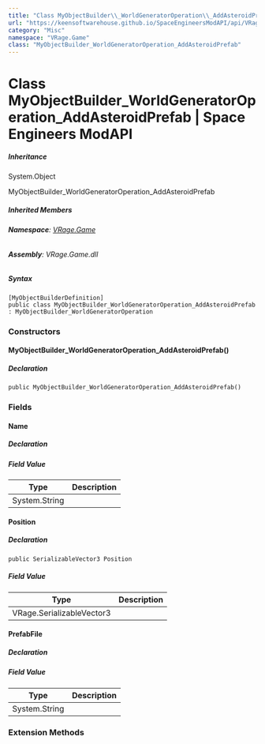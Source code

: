 ```yaml
---
title: "Class MyObjectBuilder\\_WorldGeneratorOperation\\_AddAsteroidPrefab"
url: "https://keensoftwarehouse.github.io/SpaceEngineersModAPI/api/VRage.Game.MyObjectBuilder_WorldGeneratorOperation_AddAsteroidPrefab.html"
category: "Misc"
namespace: "VRage.Game"
class: "MyObjectBuilder_WorldGeneratorOperation_AddAsteroidPrefab"
---
```


# Class MyObjectBuilder\_WorldGeneratorOperation\_AddAsteroidPrefab | Space Engineers ModAPI

##### Inheritance

System.Object

MyObjectBuilder\_WorldGeneratorOperation\_AddAsteroidPrefab

##### Inherited Members

###### **Namespace**: [VRage.Game](https://keensoftwarehouse.github.io/SpaceEngineersModAPI/api/VRage.Game.html)

###### **Assembly**: VRage.Game.dll

##### Syntax

```
[MyObjectBuilderDefinition]
public class MyObjectBuilder_WorldGeneratorOperation_AddAsteroidPrefab : MyObjectBuilder_WorldGeneratorOperation
```

### Constructors

#### MyObjectBuilder\_WorldGeneratorOperation\_AddAsteroidPrefab()

##### Declaration

```
public MyObjectBuilder_WorldGeneratorOperation_AddAsteroidPrefab()
```

### Fields

#### Name

##### Declaration

##### Field Value

| Type | Description |
| --- | --- |
| System.String |     |

#### Position

##### Declaration

```
public SerializableVector3 Position
```

##### Field Value

| Type | Description |
| --- | --- |
| VRage.SerializableVector3 |     |

#### PrefabFile

##### Declaration

##### Field Value

| Type | Description |
| --- | --- |
| System.String |     |

### Extension Methods